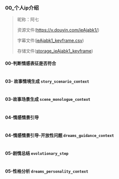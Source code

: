 

### 00_个人ip介绍

> 昵称：阿七
> 
> 资源文件(https://v.douyin.com/ieAjabk1/)
> 
> 字幕文件([ieAjabk1_keyframe.csv](../../src/docs/csv/ieAjabk1_keyframe.csv))
>
> 存储文件([storage_ieAjabk1_keyframe](../../src/docs/extract_storage/%E9%98%BF%E4%B8%83/storage_ieAjabk1_keyframe))

#### 00-判断情感表征是否符合
```text
```

#### 03- 故事情境生成 `story_scenario_context`
```text
```

#### 03-故事场景生成 `scene_monologue_context`
```text
```

#### 04-情感情景引导
```text

```

#### 04-情感情景引导-开放性问题 `dreams_guidance_context`
```text
```


#### 05-剧情总结 `evolutionary_step`
```text
```

#### 05-性格分析 `dreams_personality_context`
```text
```

```text

```
